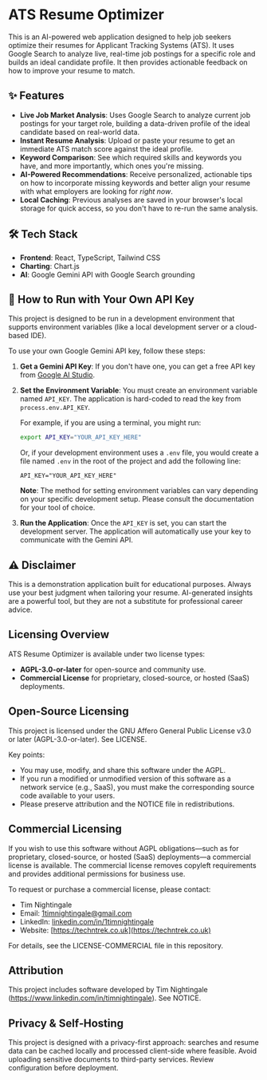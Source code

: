 # ATS Resume Optimizer

This is an AI-powered web application designed to help job seekers optimize their resumes for Applicant Tracking Systems (ATS). It uses Google Search to analyze live, real-time job postings for a specific role and builds an ideal candidate profile. It then provides actionable feedback on how to improve your resume to match.

## ✨ Features

*   **Live Job Market Analysis**: Uses Google Search to analyze current job postings for your target role, building a data-driven profile of the ideal candidate based on real-world data.
*   **Instant Resume Analysis**: Upload or paste your resume to get an immediate ATS match score against the ideal profile.
*   **Keyword Comparison**: See which required skills and keywords you have, and more importantly, which ones you're missing.
*   **AI-Powered Recommendations**: Receive personalized, actionable tips on how to incorporate missing keywords and better align your resume with what employers are looking for *right now*.
*   **Local Caching**: Previous analyses are saved in your browser's local storage for quick access, so you don't have to re-run the same analysis.

## 🛠️ Tech Stack

*   **Frontend**: React, TypeScript, Tailwind CSS
*   **Charting**: Chart.js
*   **AI**: Google Gemini API with Google Search grounding

## 🚀 How to Run with Your Own API Key

This project is designed to be run in a development environment that supports environment variables (like a local development server or a cloud-based IDE).

To use your own Google Gemini API key, follow these steps:

1.  **Get a Gemini API Key**: If you don't have one, you can get a free API key from [Google AI Studio](https://aistudio.google.com/app/apikey).

2.  **Set the Environment Variable**: You must create an environment variable named `API_KEY`. The application is hard-coded to read the key from `process.env.API_KEY`.

    For example, if you are using a terminal, you might run:
    ```bash
    export API_KEY="YOUR_API_KEY_HERE"
    ```
    Or, if your development environment uses a `.env` file, you would create a file named `.env` in the root of the project and add the following line:
    ```
    API_KEY="YOUR_API_KEY_HERE"
    ```
    **Note**: The method for setting environment variables can vary depending on your specific development setup. Please consult the documentation for your tool of choice.

3.  **Run the Application**: Once the `API_KEY` is set, you can start the development server. The application will automatically use your key to communicate with the Gemini API.

## ⚠️ Disclaimer

This is a demonstration application built for educational purposes. Always use your best judgment when tailoring your resume. AI-generated insights are a powerful tool, but they are not a substitute for professional career advice.

## Licensing Overview

ATS Resume Optimizer is available under two license types:
- **AGPL-3.0-or-later** for open-source and community use.
- **Commercial License** for proprietary, closed-source, or hosted (SaaS) deployments.

## Open-Source Licensing

This project is licensed under the GNU Affero General Public License v3.0 or later (AGPL-3.0-or-later). See LICENSE.

Key points:
- You may use, modify, and share this software under the AGPL.
- If you run a modified or unmodified version of this software as a network service (e.g., SaaS), you must make the corresponding source code available to your users.
- Please preserve attribution and the NOTICE file in redistributions.

## Commercial Licensing

If you wish to use this software without AGPL obligations—such as for proprietary, closed-source, or hosted (SaaS) deployments—a commercial license is available. The commercial license removes copyleft requirements and provides additional permissions for business use.

To request or purchase a commercial license, please contact:
- Tim Nightingale  
- Email: 1timnightingale@gmail.com  
- LinkedIn: [linkedin.com/in/1timnightingale](https://www.linkedin.com/in/1timnightingale)  
- Website: [https://techntrek.co.uk](https://techntrek.co.uk)

For details, see the LICENSE-COMMERCIAL file in this repository.

## Attribution

This project includes software developed by Tim Nightingale (https://www.linkedin.com/in/timnightingale). See NOTICE.

## Privacy & Self‑Hosting

This project is designed with a privacy-first approach: searches and resume data can be cached locally and processed client-side where feasible. Avoid uploading sensitive documents to third-party services. Review configuration before deployment.
